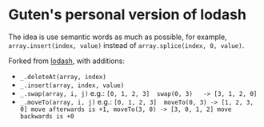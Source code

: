 # Guten's personal version of lodash

The idea is use semantic words as much as possible, for example, `array.insert(index, value)` instead of `array.splice(index, 0, value)`.

Forked from [lodash](https://github.com/lodash/lodash), with additions:

- `_.deleteAt(array, index)`
- `_.insert(array, index, value)`
- `_.swap(array, i, j)`        e.g.: `[0, 1, 2, 3]  swap(0, 3)   -> [3, 1, 2, 0]`
- `_.moveTo(array, i, j)`      e.g.: `[0, 1, 2, 3]  moveTo(0, 3) -> [1, 2, 3, 0] move afterwards is +1, moveTo(3, 0) -> [3, 0, 1, 2] move backwards is +0`
